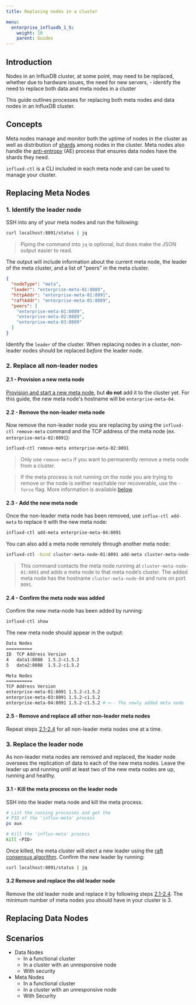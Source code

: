 ```yaml
---
title: Replacing nodes in a cluster

menu:
  enterprise_influxdb_1_5:
    weight: 10
    parent: Guides
---
```


## Introduction

Nodes in an InfluxDB cluster, at some point, may need to be replaced, whether due to hardware issues, the need for new servers, - identify the need to replace both data and meta nodes in a cluster

This guide outlines processes for replacing both meta nodes and data nodes in an InfluxDB cluster.

## Concepts
Meta nodes manage and monitor both the uptime of nodes in the cluster as well as distribution of [shards](/influxdb/v1.5/concepts/glossary/#shard) among nodes in the cluster.
Meta nodes also handle the [anti-entropy](/enterprise_influxdb/v1.5/guides/anti-entropy/) (AE) process that ensures data nodes have the shards they need.

`influxd-ctl` is a CLI included in each meta node and can be used to manage your cluster.

## Replacing Meta Nodes

### 1. Identify the leader node

SSH into any of your meta nodes and run the following:

```bash
curl localhost:8091/status | jq
```

> Piping the command into `jq` is optional, but does make the JSON output easier to read.

The output will include information about the current meta node, the leader of the meta cluster, and a list of "peers" in the meta cluster.

```json
{
  "nodeType": "meta",
  "leader": "enterprise-meta-01:8089",
  "httpAddr": "enterprise-meta-01:8091",
  "raftAddr": "enterprise-meta-01:8089",
  "peers": [
    "enterprise-meta-01:8089",
    "enterprise-meta-02:8089",
    "enterprise-meta-03:8089"
  ]
}
```

Identify the `leader` of the cluster. When replacing nodes in a cluster, non-leader nodes should be replaced _before_ the leader node.

### 2. Replace all non-leader nodes

#### 2.1 - Provision a new meta node
[Provision and start a new meta node](/enterprise_influxdb/v1.5/production_installation/meta_node_installation/), but **do not** add it to the cluster yet.
For this guide, the new meta node's hostname will be `enterprise-meta-04`.

#### 2.2 - Remove the non-leader meta node
Now remove the non-leader node you are replacing by using the `influxd-ctl remove-meta` command and the TCP address of the meta node (ex. `enterprise-meta-02:8091`):

```bash
influxd-ctl remove-meta enterprise-meta-02:8091
```

> Only use `remove-meta` if you want to permanently remove a meta node from a cluster.

> If the meta process is not running on the node you are trying to remove or the node is neither reachable nor recoverable, use the `-force` flag. More information is available [below](#).

#### 2.3 - Add the new meta node
Once the non-leader meta node has been removed, use `influx-ctl add-meta` to replace it with the new meta node:

```bash
influxd-ctl add-meta enterprise-meta-04:8091
```

You can also add a meta node remotely through another meta node:

```bash
influxd-ctl -bind cluster-meta-node-01:8091 add-meta cluster-meta-node-04:8091
```

>This command contacts the meta node running at `cluster-meta-node-01:8091` and adds a meta node to that meta node’s cluster. The added meta node has the hostname `cluster-meta-node-04` and runs on port `8091`.

#### 2.4 - Confirm the meta node was added
Confirm the new meta-node has been added by running:

```bash
influxd-ctl show
```

The new meta node should appear in the output:

```bash
Data Nodes
==========
ID	TCP Address	Version
4	data1:8088	1.5.2-c1.5.2
5	data2:8088	1.5.2-c1.5.2

Meta Nodes
==========
TCP Address	Version
enterprise-meta-01:8091	1.5.2-c1.5.2
enterprise-meta-03:8091	1.5.2-c1.5.2
enterprise-meta-04:8091	1.5.2-c1.5.2 # <-- The newly added meta node
```

#### 2.5 - Remove and replace all other non-leader meta nodes
Repeat steps [2.1-2.4](#2-1-provision-a-new-meta-node) for all non-leader meta nodes one at a time.


### 3. Replace the leader node
As non-leader meta nodes are removed and replaced, the leader node oversees the replication of data to each of the new meta nodes.
Leave the leader up and running until at least two of the new meta nodes are up, running and healthy.

#### 3.1 - Kill the meta process on the leader node
SSH into the leader meta node and kill the meta process.

```bash
# List the running processes and get the
# PID of the 'influx-meta' process
ps aux

# Kill the 'influx-meta' process
kill <PID>
```

Once killed, the meta cluster will elect a new leader using the [raft consensus algorithm](https://raft.github.io/). Confirm the new leader by running:

```bash
curl localhost:8091/status | jq
```

#### 3.2 Remove and replace the old leader node
Remove the old leader node and replace it by following steps [2.1-2.4](#2-1-provision-a-new-meta-node). The minimum number of meta nodes you should have in your cluster is 3.

## Replacing Data Nodes

## Scenarios
  - Data Nodes
      - In a functional cluster
      - In a cluster with an unresponsive node
      - With security
  - Meta Nodes
      - In a functional cluster
      - In a cluster with an unresponsive node
      - With Security
